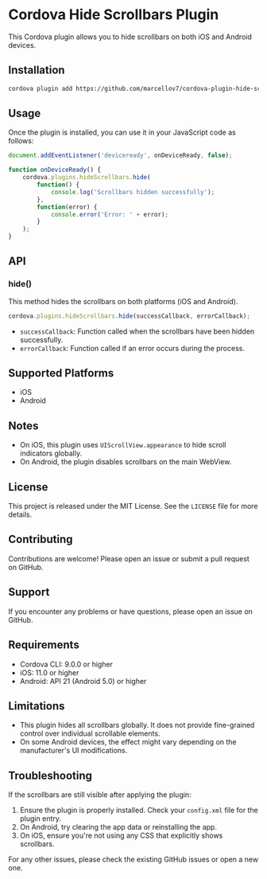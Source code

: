 # Cordova Hide Scrollbars Plugin

This Cordova plugin allows you to hide scrollbars on both iOS and Android devices.

## Installation

```bash
cordova plugin add https://github.com/marcellov7/cordova-plugin-hide-scrollbars.git
```

## Usage

Once the plugin is installed, you can use it in your JavaScript code as follows:

```javascript
document.addEventListener('deviceready', onDeviceReady, false);

function onDeviceReady() {
    cordova.plugins.hideScrollbars.hide(
        function() {
            console.log('Scrollbars hidden successfully');
        },
        function(error) {
            console.error('Error: ' + error);
        }
    );
}
```

## API

### hide()

This method hides the scrollbars on both platforms (iOS and Android).

```javascript
cordova.plugins.hideScrollbars.hide(successCallback, errorCallback);
```

- `successCallback`: Function called when the scrollbars have been hidden successfully.
- `errorCallback`: Function called if an error occurs during the process.

## Supported Platforms

- iOS
- Android

## Notes

- On iOS, this plugin uses `UIScrollView.appearance` to hide scroll indicators globally.
- On Android, the plugin disables scrollbars on the main WebView.

## License

This project is released under the MIT License. See the `LICENSE` file for more details.

## Contributing

Contributions are welcome! Please open an issue or submit a pull request on GitHub.

## Support

If you encounter any problems or have questions, please open an issue on GitHub.

## Requirements

- Cordova CLI: 9.0.0 or higher
- iOS: 11.0 or higher
- Android: API 21 (Android 5.0) or higher

## Limitations

- This plugin hides all scrollbars globally. It does not provide fine-grained control over individual scrollable elements.
- On some Android devices, the effect might vary depending on the manufacturer's UI modifications.

## Troubleshooting

If the scrollbars are still visible after applying the plugin:

1. Ensure the plugin is properly installed. Check your `config.xml` file for the plugin entry.
2. On Android, try clearing the app data or reinstalling the app.
3. On iOS, ensure you're not using any CSS that explicitly shows scrollbars.

For any other issues, please check the existing GitHub issues or open a new one.